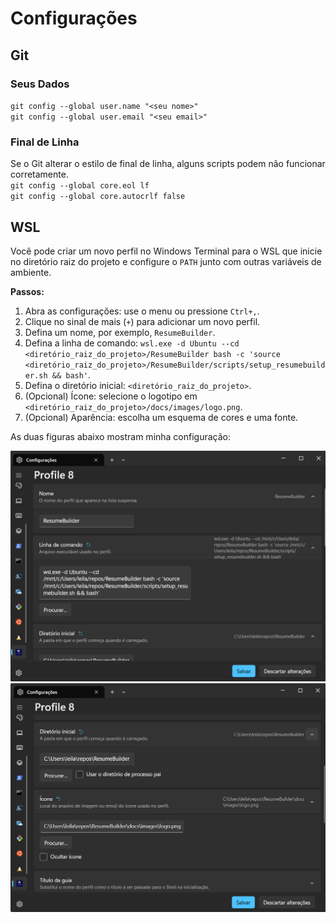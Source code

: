 <!----------------------------------------------------------------------- 
	This is part of the documentation of Deployo.io Resume Builder System.
	Copyright (C) 2025
	Leila Otto Algarve
	Licensed under the GNU Free Documentation License v1.3 or later.
    See LICENSE-DOCUMENTATION for details. 
------------------------------------------------------------------------>
# Configurações

## Git

### Seus Dados
`git config --global user.name "<seu nome>"`  
`git config --global user.email "<seu email>"`

### Final de Linha
Se o Git alterar o estilo de final de linha, alguns scripts podem não funcionar corretamente.  
`git config --global core.eol lf`  
`git config --global core.autocrlf false`

## WSL

Você pode criar um novo perfil no Windows Terminal para o WSL que inicie no diretório raiz do projeto e configure o `PATH` junto com outras variáveis de ambiente.

**Passos:**
1. Abra as configurações: use o menu ou pressione `Ctrl+,`.
2. Clique no sinal de mais (`+`) para adicionar um novo perfil.
3. Defina um nome, por exemplo, `ResumeBuilder`.
4. Defina a linha de comando: `wsl.exe -d Ubuntu --cd <diretório_raiz_do_projeto>/ResumeBuilder bash -c 'source <diretório_raiz_do_projeto>/ResumeBuilder/scripts/setup_resumebuilder.sh && bash'`.
5. Defina o diretório inicial: `<diretório_raiz_do_projeto>`.
6. (Opcional) Ícone: selecione o logotipo em `<diretório_raiz_do_projeto>/docs/images/logo.png`.
7. (Opcional) Aparência: escolha um esquema de cores e uma fonte.

As duas figuras abaixo mostram minha configuração:

![Configuração WSL Parte 1](../images/ConfigurationScreenWSL1.png)  
![Configuração WSL Parte 2](../images/ConfigurationScreenWSL2.png)
